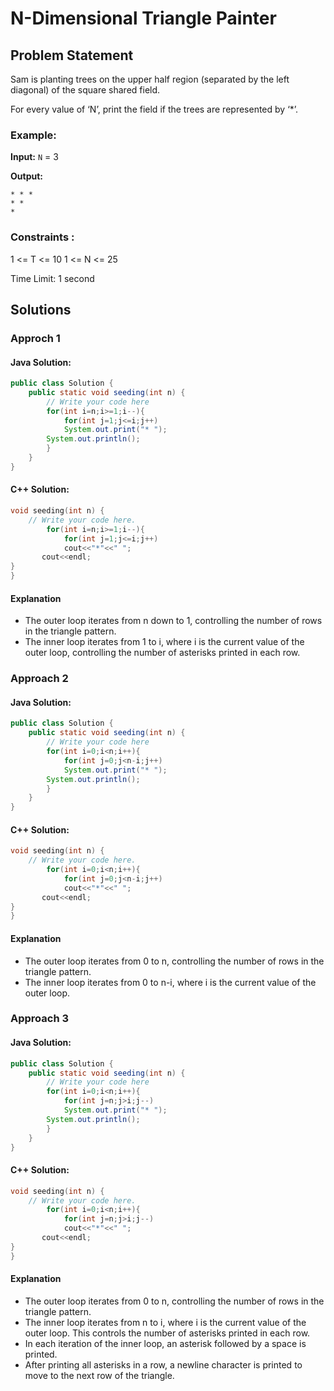 # N-Dimensional Triangle Painter

## Problem Statement

Sam is planting trees on the upper half region (separated by the left diagonal) of the square shared field.

For every value of ‘N’, print the field if the trees are represented by ‘*’.

### Example:

**Input:** `N` = 3

**Output:** 
```
* * *
* *
*
```

### Constraints :

1  <= T <= 10
1 <= N <= 25

Time Limit: 1 second

## Solutions

### Approch 1

#### Java Solution:

```java
public class Solution {
    public static void seeding(int n) {
        // Write your code here
        for(int i=n;i>=1;i--){
            for(int j=1;j<=i;j++)
            System.out.print("* ");
        System.out.println();
        }
    }
}
```

####  C++ Solution:

```cpp
void seeding(int n) {
	// Write your code here.
        for(int i=n;i>=1;i--){
            for(int j=1;j<=i;j++)
            cout<<"*"<<" ";
       cout<<endl;
}
}
```

#### Explanation
- The outer loop iterates from n down to 1, controlling the number of rows in the triangle pattern.
- The inner loop iterates from 1 to i, where i is the current value of the outer loop, controlling the number of asterisks printed in each row.

### Approach 2

#### Java Solution:

```java
public class Solution {
    public static void seeding(int n) {
        // Write your code here
        for(int i=0;i<n;i++){
            for(int j=0;j<n-i;j++)
            System.out.print("* ");
        System.out.println();
        }
    }
}
```

####  C++ Solution:

```cpp
void seeding(int n) {
	// Write your code here.
        for(int i=0;i<n;i++){
            for(int j=0;j<n-i;j++)
            cout<<"*"<<" ";
       cout<<endl;
}
}
```

#### Explanation
- The outer loop iterates from 0 to n, controlling the number of rows in the triangle pattern.
- The inner loop iterates from 0 to n-i, where i is the current value of the outer loop.


### Approach 3

#### Java Solution:

```java
public class Solution {
    public static void seeding(int n) {
        // Write your code here
        for(int i=0;i<n;i++){
            for(int j=n;j>i;j--)
            System.out.print("* ");
        System.out.println();
        }
    }
}
```

####  C++ Solution:

```cpp
void seeding(int n) {
	// Write your code here.
        for(int i=0;i<n;i++){
            for(int j=n;j>i;j--)
            cout<<"*"<<" ";
       cout<<endl;
}
}
```

#### Explanation
- The outer loop iterates from 0 to n, controlling the number of rows in the triangle pattern.
- The inner loop iterates from n to i, where i is the current value of the outer loop. This controls the number of asterisks printed in each row.
- In each iteration of the inner loop, an asterisk followed by a space is printed.
- After printing all asterisks in a row, a newline character is printed to move to the next row of the triangle.
